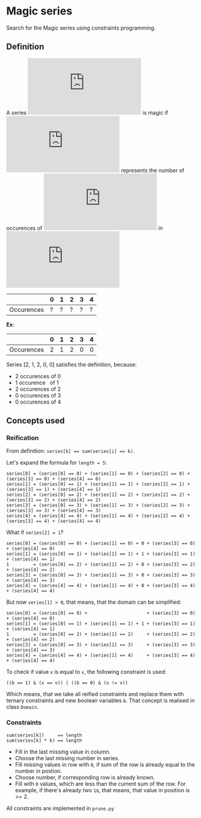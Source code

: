 # Magic series

Search for the Magic series using constraints programming.

## Definition
A series ![Series](https://latex.codecogs.com/gif.latex?S%3D%28S_0%2C%20S_1%2C%20...%2C%20S_n%29) is magic if ![S_i](https://latex.codecogs.com/gif.latex?S_i) represents the number of occurences of ![i](https://latex.codecogs.com/gif.latex?i) in ![S](https://latex.codecogs.com/gif.latex?S)


|   | 0 | 1 | 2 | 3 | 4 |
|---|---|---|---|---|---|
|Occurences| ? | ? | ? | ? | ? |

**Ex**:

|   | 0 | 1 | 2 | 3 | 4 |
|---|---|---|---|---|---|
|Occurences| 2 | 1 | 2 | 0 | 0 |

Series [2, 1, 2, 0, 0] satisfies the definition, because:

 - 2 occurences of 0
 - 1 occurence&nbsp;&nbsp;  of 1
 - 2 occurences of 2
 - 0 occurences of 3
 - 0 occurences of 4

## Concepts used

### Reification

From definition: `series[k] == sum(series[i] == k)`.

Let's expand the formula for `length = 5`:

```
series[0] = (series[0] == 0) + (series[1] == 0) + (series[2] == 0) + (series[3] == 0) + (series[4] == 0)
series[1] = (series[0] == 1) + (series[1] == 1) + (series[2] == 1) + (series[3] == 1) + (series[4] == 1)
series[2] = (series[0] == 2) + (series[1] == 2) + (series[2] == 2) + (series[3] == 2) + (series[4] == 2)
series[3] = (series[0] == 3) + (series[1] == 3) + (series[2] == 3) + (series[3] == 3) + (series[4] == 3)
series[4] = (series[4] == 4) + (series[1] == 4) + (series[2] == 4) + (series[3] == 4) + (series[4] == 4)
```

What if `series[2] = 1`?

```
series[0] = (series[0] == 0) + (series[1] == 0) + 0 + (series[3] == 0) + (series[4] == 0)
series[1] = (series[0] == 1) + (series[1] == 1) + 1 + (series[3] == 1) + (series[4] == 1)
1         = (series[0] == 2) + (series[1] == 2) + 0 + (series[3] == 2) + (series[4] == 2)
series[3] = (series[0] == 3) + (series[1] == 3) + 0 + (series[3] == 3) + (series[4] == 3)
series[4] = (series[4] == 4) + (series[1] == 4) + 0 + (series[3] == 4) + (series[4] == 4)
```

But now `series[1] > 0`, that means, that the domain can be simplified:

```
series[0] = (series[0] == 0) +                      + (series[3] == 0) + (series[4] == 0)
series[1] = (series[0] == 1) + (series[1] == 1) + 1 + (series[3] == 1) + (series[4] == 1)
1         = (series[0] == 2) + (series[1] == 2)     + (series[3] == 2) + (series[4] == 2)
series[3] = (series[0] == 3) + (series[1] == 3)     + (series[3] == 3) + (series[4] == 3)
series[4] = (series[4] == 4) + (series[1] == 4)     + (series[3] == 4) + (series[4] == 4)
```

To check if value `x` is equal to `v`, the following constraint is used:

```
((b == 1) & (x == v)) | ((b == 0) & (x != v))
```

Which means, that we take all reified constraints and replace them with ternary constraints and new boolean variables `b`. That concept is realised in class `Domain`.

### Constraints

```
sum(series[k])     == length
sum(series[k] * k) == length
```

 - Fill in the last missing value in column.
 - Choose the last missing number in series.
 - Fill missing values in row with `0`, if sum of the row is already equal to the number in postion.
 - Choose number, if corresponding row is already known.
 - Fill with `0` values, which are less than the current sum of the row. For example, if there's already two `1`s, that means, that value in position is >= 2.

All constraints are implemented in `prune.py`
